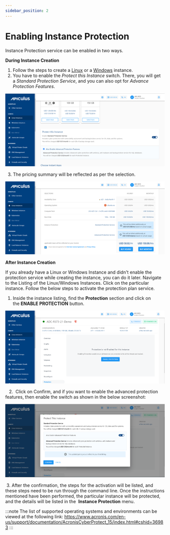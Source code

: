 ```yaml
---
sidebar_position: 2
---
```

# Enabling Instance Protection

Instance Protection service can be enabled in two ways.

**During Instance Creation**

1. Follow the steps to create a [Linux](/docs/Compute/LinuxInstances/CreatingLinuxInstances) or a [Windows](/docs/Compute/WindowsInstances/CreatingWindowsInstances) instance.
2. You have to enable the _Protect this Instance_ switch. There, you will get a _Standard Protection Service_, and you can also opt for _Advance Protection Features_. 

![Enabling Instance Protection](img/EnablingInstanceProtection1.png)

  3. The pricing summary will be reflected as per the selection.

![Enabling Instance Protection](img/EnablingInstanceProtection2.png)

**After Instance Creation**

If you already have a Linux or Windows Instance and didn't enable the protection service while creating the instance, you can do it later. Navigate to the Listing of the Linux/Windows Instances. Click on the particular instance. Follow the below steps to activate the protection plan service.

1. Inside the instance listing, find the **Protection** section and click on the **ENABLE PROTECTION** button.

![Enabling Instance Protection](img/EnablingInstanceProtection3.png)

   2.  Click on Confirm, and if you want to enable the advanced protection features, then enable the switch as shown in the below screenshot:

![Enabling Instance Protection](img/EnablingInstanceProtection4.png)

 3. After the confirmation, the steps for the activation will be listed, and these steps need to be run through the command line. Once the instructions mentioned have been performed, the particular instance will be protected, and the details will be listed in the  **Instance Protection** menu.

:::note
The list of supported operating systems and environments can be viewed at the following link:
https://www.acronis.com/en-us/support/documentation/AcronisCyberProtect_15/index.html#cshid=36983
:::

